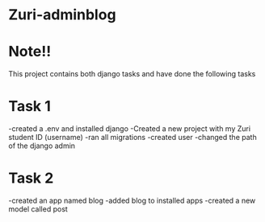 # Zuri-adminblog

# Note!!

This project contains both django tasks and have done the following tasks

# Task 1
-created a .env and installed django 
-Created a new project with my Zuri student ID (username)
-ran all migrations
-created user
-changed the path of the django admin
# Task 2
-created an app named blog
-added blog to installed apps
-created a new model called post